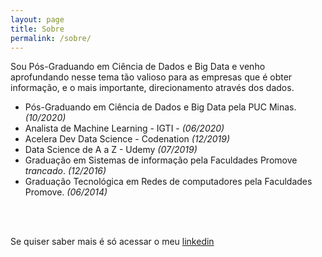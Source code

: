 ```yaml
---
layout: page
title: Sobre
permalink: /sobre/
---
```


Sou Pós-Graduando em Ciência de Dados e Big Data e venho aprofundando nesse tema tão valioso para as empresas que é obter informação, e o mais importante, direcionamento através dos dados.

* Pós-Graduando em Ciência de Dados e Big Data pela PUC Minas. _(10/2020)_
* Analista de Machine Learning - IGTI - _(06/2020)_
* Acelera Dev Data Science - Codenation _(12/2019)_
* Data Science de A a Z - Udemy _(07/2019)_
* Graduação em Sistemas de informação pela Faculdades Promove *trancado*. _(12/2016)_
* Graduação Tecnológica em Redes de computadores pela Faculdades Promove. _(06/2014)_

<br><br>

Se quiser saber mais é só acessar o meu [linkedin](https://www.linkedin.com/in/nilsoncunhan/)
